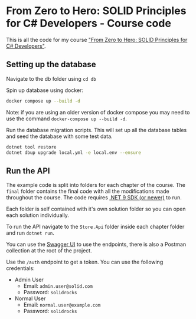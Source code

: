 # From Zero to Hero: SOLID Principles for C# Developers - Course code
This is all the code for my course ["From Zero to Hero: SOLID Principles for C# Developers"](https://dometrain.com/course/from-zero-to-hero-solid-principles-for-csharp-developers/).

## Setting up the database
Navigate to the db folder using `cd db`

Spin up database using docker:
```bash
docker compose up --build -d
```

Note: if you are using an older version of docker compose you may need to use the command `docker-compose up --build -d`.

Run the database migration scripts. This will set up all the database tables and seed the database with some test data.
```bash
dotnet tool restore
dotnet dbup upgrade local.yml -e local.env --ensure
```

## Run the API
The example code is split into folders for each chapter of the course. The `final` folder contains the final code with all the modifications made throughout the course. The code requires [.NET 9 SDK (or newer)](https://dotnet.microsoft.com/en-us/download/dotnet/9.0) to run.

Each folder is self contained with it's own solution folder so you can open each solution individually.

To run the API navigate to the `Store.Api` folder inside each chapter folder and run `dotnet run`.

You can use the [Swagger UI](http://localhost:5010/swagger/index.html) to use the endpoints, there is also a Postman collection at the root of the project.

Use the `/auth` endpoint to get a token. You can use the following credentials:

- Admin User
  - Email: `admin.user@solid.com`
  - Password: `solidrocks`
- Normal User
  - Email: `normal.user@example.com`
  - Password: `solidrocks`